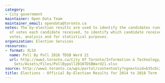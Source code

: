 ```yaml
---
category:
- City government
maintainer: Open Data Team
maintainer_email: opendata@toronto.ca
notes: The by-election results are used to identify the candidates running, the number
  of votes each candidate received, to identify which candidate received the most
  votes, analysis and for statistical purposes.
organization: Election Services
resources:
- format: XLSX
  name: Poll By Poll 2016 TDSB Ward 21
  url: http://www1.toronto.ca/City Of Toronto/Information & Technology/Open Data/Data
    Sets/Assets/Files/PollBypoll2016TDSBWard21.xlsx
source: http://www1.toronto.ca/wps/portal/contentonly?vgnextoid=b35c6c24ecc53510VgnVCM10000071d60f89RCRD&vgnextchannel=1a66e03bb8d1e310VgnVCM10000071d60f89RCRD
title: Elections - Official By-Election Results for 2014 to 2018 Term
---
```

